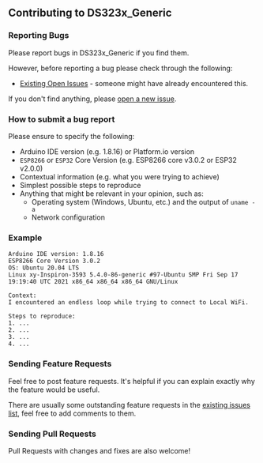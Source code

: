 ## Contributing to DS323x_Generic

### Reporting Bugs

Please report bugs in DS323x_Generic if you find them.

However, before reporting a bug please check through the following:

* [Existing Open Issues](https://github.com/khoih-prog/DS323x_Generic/issues) - someone might have already encountered this.

If you don't find anything, please [open a new issue](https://github.com/khoih-prog/DS323x_Generic/issues/new).

### How to submit a bug report

Please ensure to specify the following:

* Arduino IDE version (e.g. 1.8.16) or Platform.io version
* `ESP8266` or `ESP32` Core Version (e.g. ESP8266 core v3.0.2 or ESP32 v2.0.0)
* Contextual information (e.g. what you were trying to achieve)
* Simplest possible steps to reproduce
* Anything that might be relevant in your opinion, such as:
  * Operating system (Windows, Ubuntu, etc.) and the output of `uname -a`
  * Network configuration


### Example

```
Arduino IDE version: 1.8.16
ESP8266 Core Version 3.0.2
OS: Ubuntu 20.04 LTS
Linux xy-Inspiron-3593 5.4.0-86-generic #97-Ubuntu SMP Fri Sep 17 19:19:40 UTC 2021 x86_64 x86_64 x86_64 GNU/Linux

Context:
I encountered an endless loop while trying to connect to Local WiFi.

Steps to reproduce:
1. ...
2. ...
3. ...
4. ...
```

### Sending Feature Requests

Feel free to post feature requests. It's helpful if you can explain exactly why the feature would be useful.

There are usually some outstanding feature requests in the [existing issues list](https://github.com/khoih-prog/DS323x_Generic/issues?q=is%3Aopen+is%3Aissue+label%3Aenhancement), feel free to add comments to them.

### Sending Pull Requests

Pull Requests with changes and fixes are also welcome!
